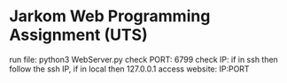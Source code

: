 # Jarkom Web Programming Assignment (UTS)

run file: python3 WebServer.py
check PORT: 6799
check IP: if in ssh then follow the ssh IP, if in local then 127.0.0.1
access website: IP:PORT
